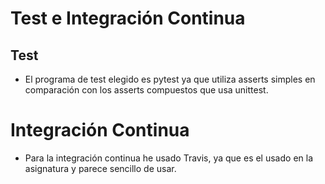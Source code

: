 # Test e Integración Continua

## Test

- El programa de test elegido es pytest ya que utiliza asserts simples 
en comparación con los asserts compuestos que usa unittest.

# Integración Continua

- Para la integración continua he usado Travis, ya que es el usado en la 
asignatura y parece sencillo de usar.
